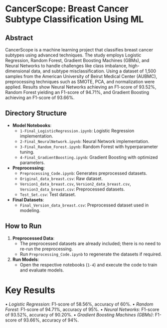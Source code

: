 # CancerScope: Breast Cancer Subtype Classification Using ML

## Abstract
CancerScope is a machine learning project that classifies breast cancer subtypes using advanced techniques. The study employs Logistic Regression, Random Forest, Gradient Boosting Machines (GBMs), and Neural Networks to handle challenges like class imbalance, high-dimensional data, and subtype misclassification. Using a dataset of 1,500 samples from the American University of Beirut Medical Center (AUBMC), preprocessing techniques such as SMOTE, PCA, and normalization were applied. Results show Neural Networks achieving an F1-score of 93.52%, Random Forest yielding an F1-score of 94.71%, and Gradient Boosting achieving an F1-score of 93.66%.

## Directory Structure
* **Model Notebooks**:
  - `1-Final_LogisticRegression.ipynb`: Logistic Regression implementation.
  - `2-Final_NeuralNetwork.ipynb`: Neural Network implementation.
  - `3-Final_Random_Forest.ipynb`: Random Forest with hyperparameter tuning.
  - `4-Final_GradientBoosting.ipynb`: Gradient Boosting with optimized parameters.
* **Preprocessing**:
  - `Preprocessing_Code.ipynb`: Generates preprocessed datasets.
  - `Original_data_breast.csv`: Raw dataset.
  - `Version1_data_breast.csv`, `Version2_data_breast.csv`, `Version3_data_breast.csv`: Preprocessed datasets.
  - `Test_Set.csv`: Test dataset.
* **Final Datasets**:
  - `Final_Version_data_breast.csv`: Preprocessed dataset used in modeling.

## How to Run
1. **Preprocessed Data**:
   - The preprocessed datasets are already included; there is no need to re-run the preprocessing.
   - Run `Preprocessing_Code.ipynb` to regenerate the datasets if required.
2. **Run Models**:
   - Open the respective notebooks (`1-4`) and execute the code to train and evaluate models.

# Key Results

•⁠  ⁠*Logistic Regression*: F1-score of 58.56%, accuracy of 60%.
•⁠  ⁠*Random Forest*: F1-score of 94.71%, accuracy of 95%.
•⁠  ⁠*Neural Networks*: F1-score of 93.52%, accuracy of 90.20%.
•⁠  ⁠*Gradient Boosting Machines (GBMs)*: F1-score of 93.66%, accuracy of 94%.
